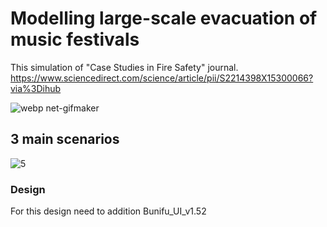 # Modelling large-scale evacuation of music festivals

This simulation of "Case Studies in Fire Safety" journal. https://www.sciencedirect.com/science/article/pii/S2214398X15300066?via%3Dihub 

![webp net-gifmaker](https://user-images.githubusercontent.com/21155847/36811681-50d6184c-1cd7-11e8-8166-6a95b5c2e942.gif)

## 3 main scenarios
![5](https://user-images.githubusercontent.com/21155847/36806711-9509b216-1cc9-11e8-88c8-c0b1c2e02ffe.png)

### Design
For this design need to addition Bunifu_UI_v1.52
